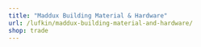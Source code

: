 ```yaml
---
title: "Maddux Building Material & Hardware"
url: /lufkin/maddux-building-material-and-hardware/
shop: trade
---
```

